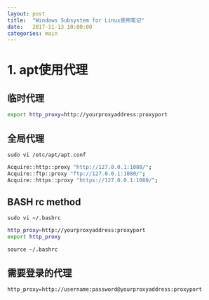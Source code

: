 ```yaml
---
layout: post
title:  "Windows Subsystem for Linux使用笔记"
date:   2017-11-13 10:00:00
categories: main
---
```


# 1. apt使用代理

## 临时代理
```bash
export http_proxy=http://yourproxyaddress:proxyport
```


## 全局代理

```sudo vi /etc/apt/apt.conf```
```bash
Acquire::http::proxy "http://127.0.0.1:1080/";
Acquire::ftp::proxy "ftp://127.0.0.1:1080/";
Acquire::https::proxy "https://127.0.0.1:1080/";
```

## BASH rc method
```sudo vi ~/.bashrc```
```bash
http_proxy=http://yourproxyaddress:proxyport
export http_proxy
```

```source ~/.bashrc```

## 需要登录的代理
```http_proxy=http://username:password@yourproxyaddress:proxyport```
